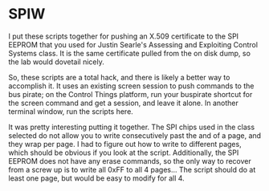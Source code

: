 # SPIW

I put these scripts together for pushing an X.509 certificate to the SPI EEPROM that you used for Justin Searle's Assessing and Exploiting Control Systems class. It is the same certificate pulled from the on disk dump, so the lab would dovetail nicely.

So, these scripts are a total hack, and there is likely a better way to accomplish it. It uses an existing screen session to push commands to the bus pirate; on the Control Things platform, run your buspirate shortcut for the screen command and get a session, and leave it alone. In another terminal window, run the scripts here.

It was pretty interesting putting it together. The SPI chips used in the class selected do not allow you to write consecutively past the and of a page, and they wrap per page. I had to figure out how to write to different pages, which should be obvious if you look at the script. Additionally, the SPI EEPROM does not have any erase commands, so the only way to recover from a screw up is to write all 0xFF to all 4 pages... The script should do at least one page, but would be easy to modify for all 4.
